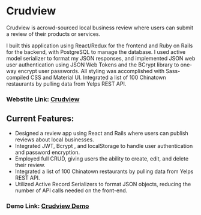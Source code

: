# Crudview

Crudview is acrowd-sourced local business review where users can submit a review of their products or services.

I built this application using React/Redux for the frontend and Ruby on Rails for the backend, with PostgreSQL to manage the database. I used active model serializer to format my JSON responses, and implemented JSON web user authentication using JSON Web Tokens and the BCrypt library to one-way encrypt user passwords. All styling was accomplished with Sass-compiled CSS and Material UI. Integrated a list of 100 Chinatown restaurants by pulling data from Yelps REST API.


### Webstite Link: [Crudview](https://crudview.herokuapp.com/)





## Current Features:
* Designed a review app using React and Rails where users can publish reviews about local businesses.
* Integrated JWT, Bcrypt , and localStorage to handle user authentication and password encryption.
* Employed full CRUD, giving users the ability to create, edit, and delete their review.
* Integrated a list of 100 Chinatown restaurants by pulling data from Yelps REST API.
* Utilized Active Record Serializers to format JSON objects, reducing the number of API calls needed on the front-end.




### Demo Link: [Crudview Demo](https://www.youtube.com/watch?v=p1oKEfkNmiI&feature=youtu.be)
